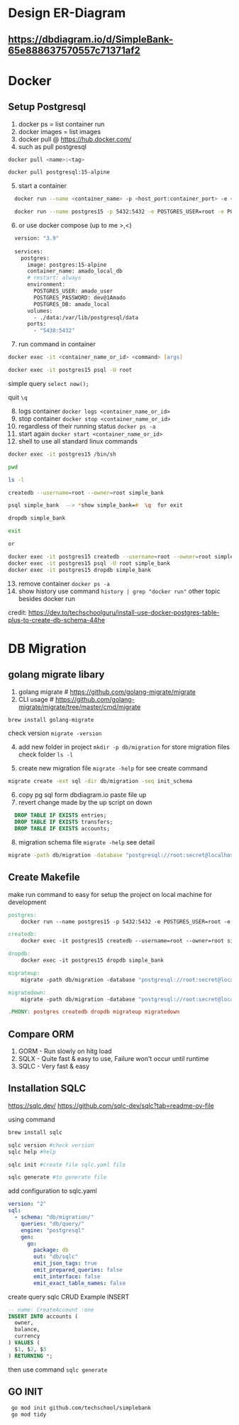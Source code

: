 # Design ER-Diagram 
## https://dbdiagram.io/d/SimpleBank-65e888637570557c71371af2

# Docker
## Setup Postgresql
1. docker ps  =  list container run
2. docker images  =  list images 
3. docker pull  @  https://hub.docker.com/
4. such as pull postgresql 
```zsh
docker pull <name>:<tag>
```
```zsh
docker pull postgresql:15-alpine
```
5. start a container 

```zsh
  docker run --name <container_name> -p <host_port:container_port> -e <environment_variable> -d <image>:<tag>
```

```zsh
  docker run --name postgres15 -p 5432:5432 -e POSTGRES_USER=root -e POSTGRES_PASSWORD=secret -d postgres:15-alpine
```

6. or use docker compose (up to me >,<)
```dockerfile
  version: "3.9"
  
  services:
    postgres:
      image: postgres:15-alpine
      container_name: amado_local_db
      # restart: always
      environment:
        POSTGRES_USER: amado_user
        POSTGRES_PASSWORD: dev@1Amado
        POSTGRES_DB: amado_local
      volumes:
        - ./data:/var/lib/postgresql/data
      ports:
        - "5438:5432"
```
7. run command in container
```zsh
docker exec -it <container_name_or_id> <command> [args]
```
```zsh
docker exec -it postgres15 psql -U root
```

simple query
```select now();```

quit `\q`

8. logs container  `docker logs <container_name_or_id>`
9. stop container `docker stop <container_name_or_id>`
10. regardless of their running status `docker ps -a`
11. start again `docker start <container_name_or_id>`
12. shell to use all standard linux commands 
```zsh
docker exec -it postgres15 /bin/sh

pwd

ls -l

createdb --username=root --owner=root simple_bank

psql simple_bank  --> *show simple_bank=#  \q  for exit  

dropdb simple_bank

exit 

or 

docker exec -it postgres15 createdb --username=root --owner=root simple_bank
docker exec -it postgres15 psql -U root simple_bank
docker exec -it postgres15 dropdb simple_bank
```

13. remove container `docker ps -a`
14. show history use command `history | grep "docker run"` other topic besides docker run


credit: https://dev.to/techschoolguru/install-use-docker-postgres-table-plus-to-create-db-schema-44he


# DB Migration
## golang migrate libary
1. golang migrate # https://github.com/golang-migrate/migrate
2. CLI usage # https://github.com/golang-migrate/migrate/tree/master/cmd/migrate
```zsh
brew install golang-migrate
```
check version `migrate -version`

4. add new folder in project `mkdir -p db/migration` for store migration files
check folder `ls -l`

5. create new migration file `migrate -help` for see create command
``` zsh
migrate create -ext sql -dir db/migration -seq init_schema
```

6. copy pg sql form dbdiagram.io paste file up
7. revert change made by the up script on down
``` sql
  DROP TABLE IF EXISTS entries;
  DROP TABLE IF EXISTS transfers;
  DROP TABLE IF EXISTS accounts;
```

8. migration schema file `migrate -help` see detail
```bash
migrate -path db/migration -database "postgresql://root:secret@localhost:5432/simple_bank?sslmode=disable" -verbose up
```

## Create Makefile 
make run command to easy for setup the project on local machine for development
```makefile
postgres:
	docker run --name postgres15 -p 5432:5432 -e POSTGRES_USER=root -e POSTGRES_PASSWORD=secret -d postgres:15-alpine

createdb:
	docker exec -it postgres15 createdb --username=root --owner=root simple_bank

dropdb:
	docker exec -it postgres15 dropdb simple_bank

migrateup:
	migrate -path db/migration -database "postgresql://root:secret@localhost:5432/simple_bank?sslmode=disable" -verbose up

migratedown:
	migrate -path db/migration -database "postgresql://root:secret@localhost:5432/simple_bank?sslmode=disable" -verbose down

.PHONY: postgres createdb dropdb migrateup migratedown
```

## Compare ORM 
1. GORM - Run slowly on hitg load 
2. SQLX - Quite fast & easy to use, Failure won't occur until runtime
3. SQLC - Very fast & easy


## Installation SQLC
https://sqlc.dev/ 
https://github.com/sqlc-dev/sqlc?tab=readme-ov-file

using command
```bash
brew install sqlc

sqlc version #check version
sqlc help #help

sqlc init #create file sqlc.yaml file

sqlc generate #to generate file 

```

add configuration to sqlc.yaml
```yaml
version: "2"
sql: 
  - schema: "db/migration/"
    queries: "db/query/"
    engine: "postgresql"
    gen:
      go:
        package: db
        out: "db/sqlc"
        emit_json_tags: true
        emit_prepared_queries: false
        emit_interface: false
        emit_exact_table_names: false
```

create query sqlc CRUD Example INSERT
```SQL
-- name: CreateAccount :one
INSERT INTO accounts (
  owner,
  balance,
  currency
) VALUES (
  $1, $2, $3
) RETURNING *;
```
then use command `sqlc generate` 

## GO INIT
```BASH
 go mod init github.com/techschool/simplebank
 go mod tidy
```